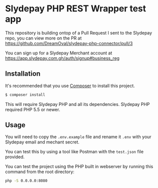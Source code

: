 Slydepay PHP REST Wrapper test app
=====================

This repository is building ontop of a Pull Request I sent to the Slydepay repo,
you can view more on the PR at https://github.com/DreamOval/slydepay-php-connector/pull/3

You can sign up for a Slydepay Merchant account at https://app.slydepay.com.gh/auth/signup#business_reg

## Installation

It's recommended that you use [Composer](https://getcomposer.org/) to install this project.

```bash
$ composer install
```

This will require Slydepay PHP and all its dependencies. Slydepay PHP required PHP 5.5 or newer.

## Usage

You will need to copy the `.env.example` file and rename it `.env` with your Slydepay email and mechant secret.

You can test this by using a tool like Postman with the `test.json` file provided.

You can test the project using the PHP built in webserver by running this command from the root directory:

```bash
php -S 0.0.0.0:8080
```
